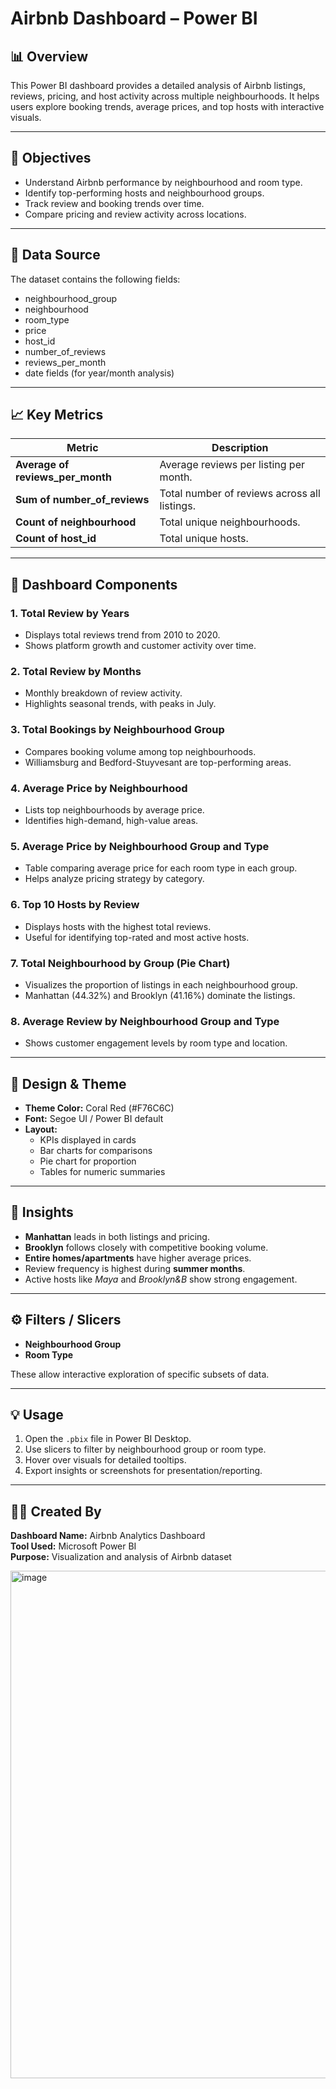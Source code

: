# Airbnb Dashboard – Power BI

## 📊 Overview
This Power BI dashboard provides a detailed analysis of Airbnb listings, reviews, pricing, and host activity across multiple neighbourhoods. It helps users explore booking trends, average prices, and top hosts with interactive visuals.

---

## 🎯 Objectives
- Understand Airbnb performance by neighbourhood and room type.
- Identify top-performing hosts and neighbourhood groups.
- Track review and booking trends over time.
- Compare pricing and review activity across locations.

---

## 📁 Data Source
The dataset contains the following fields:
- neighbourhood_group  
- neighbourhood  
- room_type  
- price  
- host_id  
- number_of_reviews  
- reviews_per_month  
- date fields (for year/month analysis)

---

## 📈 Key Metrics
| Metric | Description |
|---------|--------------|
| **Average of reviews_per_month** | Average reviews per listing per month. |
| **Sum of number_of_reviews** | Total number of reviews across all listings. |
| **Count of neighbourhood** | Total unique neighbourhoods. |
| **Count of host_id** | Total unique hosts. |

---

## 🧩 Dashboard Components

### 1. Total Review by Years
- Displays total reviews trend from 2010 to 2020.
- Shows platform growth and customer activity over time.

### 2. Total Review by Months
- Monthly breakdown of review activity.
- Highlights seasonal trends, with peaks in July.

### 3. Total Bookings by Neighbourhood Group
- Compares booking volume among top neighbourhoods.
- Williamsburg and Bedford-Stuyvesant are top-performing areas.

### 4. Average Price by Neighbourhood
- Lists top neighbourhoods by average price.
- Identifies high-demand, high-value areas.

### 5. Average Price by Neighbourhood Group and Type
- Table comparing average price for each room type in each group.
- Helps analyze pricing strategy by category.

### 6. Top 10 Hosts by Review
- Displays hosts with the highest total reviews.
- Useful for identifying top-rated and most active hosts.

### 7. Total Neighbourhood by Group (Pie Chart)
- Visualizes the proportion of listings in each neighbourhood group.
- Manhattan (44.32%) and Brooklyn (41.16%) dominate the listings.

### 8. Average Review by Neighbourhood Group and Type
- Shows customer engagement levels by room type and location.

---

## 🎨 Design & Theme
- **Theme Color:** Coral Red (#F76C6C)
- **Font:** Segoe UI / Power BI default
- **Layout:**  
  - KPIs displayed in cards  
  - Bar charts for comparisons  
  - Pie chart for proportion  
  - Tables for numeric summaries

---

## 🧠 Insights
- **Manhattan** leads in both listings and pricing.
- **Brooklyn** follows closely with competitive booking volume.
- **Entire homes/apartments** have higher average prices.
- Review frequency is highest during **summer months**.
- Active hosts like *Maya* and *Brooklyn&B* show strong engagement.

---

## ⚙️ Filters / Slicers
- **Neighbourhood Group**
- **Room Type**

These allow interactive exploration of specific subsets of data.

---

## 💡 Usage
1. Open the `.pbix` file in Power BI Desktop.
2. Use slicers to filter by neighbourhood group or room type.
3. Hover over visuals for detailed tooltips.
4. Export insights or screenshots for presentation/reporting.

---

## 👨‍💻 Created By
**Dashboard Name:** Airbnb Analytics Dashboard  
**Tool Used:** Microsoft Power BI  
**Purpose:** Visualization and analysis of Airbnb dataset

<img width="1443" height="812" alt="image" src="https://github.com/user-attachments/assets/e833f152-3d9a-47e1-906b-b0af736e5ca4" />

